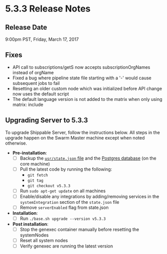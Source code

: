 # 5.3.3 Release Notes
## Release Date
9:00pm PST, Friday, March 17, 2017

## Fixes
- API call to subscriptions/getS now accepts subscriptionOrgNames instead of orgName
- Fixed a bug where pipeline state file starting with a '-' would cause subsequent jobs to fail
- Resetting an older custom node which was initialized before API change now uses the default script
- The default language version is not added to the matrix when only using matrix: include

## Upgrading Server to 5.3.3
To upgrade Shippable Server, follow the instructions below. All steps in the upgrade happen on the Swarm Master machine except when noted otherwise.

- **Pre-installation**:
    - [ ] Backup the [`usr/state.json` file](http://docs.shippable.com/server/backup-restore-procedures/#backup-installer) and the [Postgres database](http://docs.shippable.com/server/backup-restore-procedures/#backup-Postgres) (on the core machine)
    - [ ] Pull the latest code by running the following:
         - `git fetch`
         - `git tag`
         - `git checkout v5.3.3`
    - [ ] Run `sudo apt-get update` on all machines
    - [ ] Enable/disable any integrations by adding/removing services in the `systemIntegration` section of the `state.json` file
    - [ ] Remove `serverEnabled` flag from state.json

- **Installation**:
    - [ ] Run `./base.sh upgrade --version v5.3.3`

- **Post installation**:
    - [ ] Stop the genexec container manually before resetting the systemNodes
    - [ ] Reset all system nodes
    - [ ] Verify genexec are running the latest version